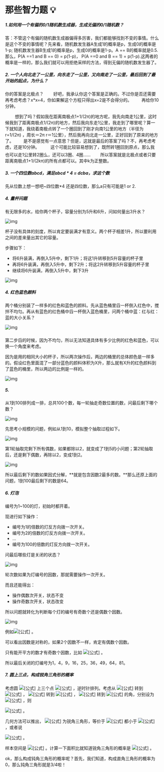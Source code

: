 # 那些智力题 💡

##### 1.如何用一个有偏的0/1随机数生成器，生成无偏的0/1随机数？

答：不管这个有偏的随机数生成器偏得多厉害，我们都能够找到不变的事情。什么是这个不变的事情呢？先来看，随机数发生器A生成1的概率是p，生成0的概率是1-p; 随机数发生器B生成1的概率是p，生成0的概率是1-p。A == B的概率就是0.5. 那么，P(A ==1 and B == 0) = p(1-p)， P(A ==0 and B == 1) = p(1-p).这两者的概率是一样的，那么我们就可以用拒绝采样的方法，得到无偏的随机数发生器了。



##### 2. 一个人向北走了一公里，向东走了一公里，又向南走了一公里，最后回到了最开始的起点，为什么？

你的答案是北极点？
 　　好吧，我承认你这个答案是正确的。不过你是否还需要再考虑考虑？x*x=4，你如果解这个方程只得出x=2是不会得分的。
 　　再给你10分钟。

 　　 想到了吗？假如我在距离南极点1+1/(2π)的地方呢，我先向南走1公里，这时候我到了距离南极点1/(2π)的地方，然后我向东走1公里，我走到了哪里呢？算一下就知道，我绕着南极点转了一个圈回到了刚才向南1公里的地方（半径为r=1/(2π) ，周长＝2π r＝1公里），然后我再向北走一公里，正好回到了原来的地方了。
 　　是不是感觉有一点意思？但是，这就是最后的答案了吗？不，再考虑考虑，还是10分钟。

 　　这个可能比较容易想到了，既然转1圈回到原点，那么我也可以走1公里转2圈么，还可以3圈、4圈……
 　　所以答案就是北极点或者只要距离南极点1+1/(2kπ)的所有点都可以。其中k为正整数。



##### 3.  一个四位数abcd，满足abcd * 4 = dcba，求这个数

先从位数上想一想吧~四位数*4 还是四位数，那么a只有可能是1 or 2.

##### 4. 量杯问题

有无限多的水，给你两个杯子，容量分别为5升和6升，问如何量出3升水？

![img](https://pic4.zhimg.com/80/v2-23e5a84ac48d06c7c6c2609c75da6bdf_1440w.jpg)



杯子没有具体的刻度，所以肯定要装满才有意义。两个杯子相差1升，所以要利用之间的差来量出其它的容量。

步骤如下：

- 将6升装满，再倒入5升中，剩下1升；将这1升转移到5升容量的杯子里
- 再将6升装满，再倒入5升中，剩下2升；将这2升转移到5升容量的杯子里
- 继续将6升装满，再倒入5升中，剩下3升

![img](https://pic4.zhimg.com/80/v2-30dadd6857394b49d5d12a41ee8b39b7_1440w.jpg)

##### 4. 红色蓝色颜料

两个桶分别装了一样多的红色和蓝色的颜料。先从蓝色桶里舀一杯倒入红色中，搅拌不均匀。再从有蓝色的红色桶中舀一杯倒入蓝色桶里，问两个桶中蓝：红与红：蓝的大小关系？

![img](https://pic1.zhimg.com/80/v2-07bf8eeda522ba38e4c39381429d82c0_1440w.jpg)

### 

第二步舀的时候，因为不均匀，所以无法知道具体有多少比例的红色和蓝色，可以换一个角度来考虑。

因为是用的相同大小的杯子，所以两次操作后，两边的桶里的总体颜色是一样多的。假设红色里面混了一部分蓝色的颜料体积为X升，那么就有X升的红色颜料到了蓝色的桶里，所以两边的比例是一样的。

![img](https://pic2.zhimg.com/80/v2-f3ab3d69b0abcdf5999428ced3e9ea21_1440w.jpg)

##### 5. 

从1到100排列成一排，总共100个数，每一轮抽走奇数位置的数，问最后剩下哪个数？

![img](https://pic4.zhimg.com/80/v2-1a7696a62cede10d76238cff607ae4a3_1440w.jpg)



先思考小规模的问题，例如从1到10，模拟整个抽取过程如下。

![img](https://pic2.zhimg.com/80/v2-fb836018ec2e2b893f302c6a65ec9dcd_1440w.jpg)

第1轮抽取完剩下所有偶数，如果都除以2，就变成了1到5的小问题；第2轮抽取后，还是剩下偶数，再除以2，变成1到2。

![img](https://pic4.zhimg.com/80/v2-1a29ce524db526b547a996a633afea87_1440w.jpg)

所以最后剩下的数如果因式分解，**就是包含因数2最多的数。**那么还原上面的问题，1到100最后剩下的数是64。

##### 6. 灯泡

编号为1~100的灯，初始时都开着。

现进行如下操作：

- 编号为1的倍数的灯反方向拨一次开关。
- 编号为2的倍数的灯反方向拨一次开关。
- ...
- 编号为100的倍数的灯反方向拨一次开关。

问最后哪些灯是关闭的状态？

![img](https://pic3.zhimg.com/80/v2-a27a3089c3f844881a8491ece2845432_1440w.jpg)



轮次数如果为灯编号的因数，那就需要操作一次开关。

而且还能得出：

- 操作偶数次开关，状态不变
- 操作奇数次开关，状态改变

所以问题就转化为判断每个灯的编号有奇数个还是偶数个因数。

![img](https://pic4.zhimg.com/80/v2-9d54d51faf2cac04b029fb4117150c77_1440w.jpg)

例如![[公式]](https://www.zhihu.com/equation?tex=12%3D1%5Ctimes+12%3D2%5Ctimes+6%3D3%5Ctimes+4) 。

可以看出因数是对称的，如果2个因数不一样，肯定有偶数个因数。

只有能开平方的数才有奇数个因数，比如 ![[公式]](https://www.zhihu.com/equation?tex=9%3D1%5Ctimes+9%3D3%5Ctimes+3) 。

所以最后关闭的灯编号为1，4，9，16，25，36，49，64，81。



##### 7. 圆上三点，构成锐角三角形的概率

考虑圆 ![[公式]](https://www.zhihu.com/equation?tex=O) 上三个点 ![[公式]](https://www.zhihu.com/equation?tex=A%2CB%2CC) ，逆时针排列。考虑从 ![[公式]](https://www.zhihu.com/equation?tex=OA) 转到 ![[公式]](https://www.zhihu.com/equation?tex=OB) ， ![[公式]](https://www.zhihu.com/equation?tex=OB) 转到 ![[公式]](https://www.zhihu.com/equation?tex=OC) ， ![[公式]](https://www.zhihu.com/equation?tex=OC) 转到 ![[公式]](https://www.zhihu.com/equation?tex=OA) 的角，分别设为 ![[公式]](https://www.zhihu.com/equation?tex=%5Calpha%2C%5Cbeta%2C%5Cgamma) ，则

![[公式]](https://www.zhihu.com/equation?tex=%5Calpha%2B%5Cbeta%2B%5Cgamma%3D2%5Cpi) 。

几何方法可以推出， ![[公式]](https://www.zhihu.com/equation?tex=%5Ctriangle+ABC) 为锐角三角形，等价于 ![[公式]](https://www.zhihu.com/equation?tex=%5Calpha%2C%5Cbeta%2C%5Cgamma) 都小于 ![[公式]](https://www.zhihu.com/equation?tex=%5Cpi) ，或者说

![[公式]](https://www.zhihu.com/equation?tex=%5Calpha%3C%5Cpi%2C%5Cbeta%3C%5Cpi%2C%5Calpha%2B%5Cbeta%3E%5Cpi) 。

样本空间是 ![[公式]](https://www.zhihu.com/equation?tex=%5C%7B%28%5Calpha%2C%5Cbeta%29%7C%5Calpha%3E0%2C%5Cbeta%3E0%2C%5Calpha%2B%5Cbeta%3C2%5Cpi%5C%7D) 。计算一下面积比就知道锐角三角形的概率是 ![[公式]](https://www.zhihu.com/equation?tex=%5Cfrac14) 。

ok，那么构成钝角三角形的概率呢？首先，我们知道，构成直角三角形的概率为0，那么钝角三角形就是3/4啦！